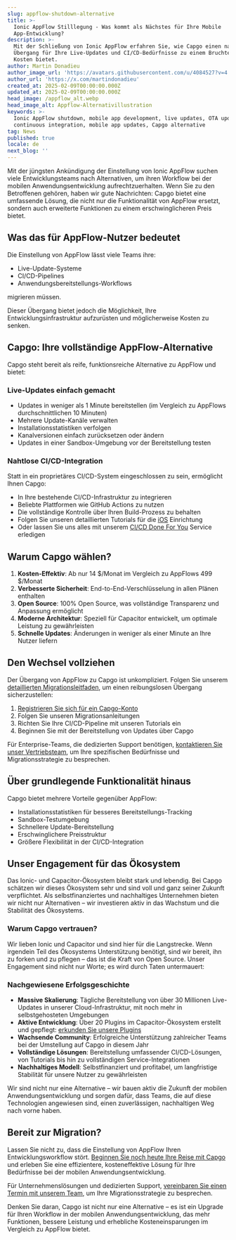 ```yaml
---
slug: appflow-shutdown-alternative
title: >-
  Ionic AppFlow Stilllegung - Was kommt als Nächstes für Ihre Mobile
  App-Entwicklung?
description: >-
  Mit der Schließung von Ionic AppFlow erfahren Sie, wie Capgo einen nahtlosen
  Übergang für Ihre Live-Updates und CI/CD-Bedürfnisse zu einem Bruchteil der
  Kosten bietet.
author: Martin Donadieu
author_image_url: 'https://avatars.githubusercontent.com/u/4084527?v=4'
author_url: 'https://x.com/martindonadieu'
created_at: 2025-02-09T00:00:00.000Z
updated_at: 2025-02-09T00:00:00.000Z
head_image: /appflow_alt.webp
head_image_alt: Appflow-Alternativillustration
keywords: >-
  Ionic AppFlow shutdown, mobile app development, live updates, OTA updates,
  continuous integration, mobile app updates, Capgo alternative
tag: News
published: true
locale: de
next_blog: ''
---
```

Mit der jüngsten Ankündigung der Einstellung von Ionic AppFlow suchen viele Entwicklungsteams nach Alternativen, um ihren Workflow bei der mobilen Anwendungsentwicklung aufrechtzuerhalten. Wenn Sie zu den Betroffenen gehören, haben wir gute Nachrichten: Capgo bietet eine umfassende Lösung, die nicht nur die Funktionalität von AppFlow ersetzt, sondern auch erweiterte Funktionen zu einem erschwinglicheren Preis bietet.

## Was das für AppFlow-Nutzer bedeutet

Die Einstellung von AppFlow lässt viele Teams ihre:
- Live-Update-Systeme
- CI/CD-Pipelines
- Anwendungsbereitstellungs-Workflows

migrieren müssen.

Dieser Übergang bietet jedoch die Möglichkeit, Ihre Entwicklungsinfrastruktur aufzurüsten und möglicherweise Kosten zu senken.

## Capgo: Ihre vollständige AppFlow-Alternative

Capgo steht bereit als reife, funktionsreiche Alternative zu AppFlow und bietet:

### Live-Updates einfach gemacht
- Updates in weniger als 1 Minute bereitstellen (im Vergleich zu AppFlows durchschnittlichen 10 Minuten)
- Mehrere Update-Kanäle verwalten
- Installationsstatistiken verfolgen
- Kanalversionen einfach zurücksetzen oder ändern
- Updates in einer Sandbox-Umgebung vor der Bereitstellung testen

### Nahtlose CI/CD-Integration
Statt in ein proprietäres CI/CD-System eingeschlossen zu sein, ermöglicht Ihnen Capgo:
- In Ihre bestehende CI/CD-Infrastruktur zu integrieren
- Beliebte Plattformen wie GitHub Actions zu nutzen
- Die vollständige Kontrolle über Ihren Build-Prozess zu behalten
- Folgen Sie unseren detaillierten Tutorials für die [iOS](https://capgo.app/blog/automatic-capacitor-ios-build-github-action/) Einrichtung
- Oder lassen Sie uns alles mit unserem [CI/CD Done For You](https://cal.com/team/capgo/mobile-ci-cd-done-for-you) Service erledigen

## Warum Capgo wählen?

1. **Kosten-Effektiv**: Ab nur 14 $/Monat im Vergleich zu AppFlows 499 $/Monat
2. **Verbesserte Sicherheit**: End-to-End-Verschlüsselung in allen Plänen enthalten
3. **Open Source**: 100% Open Source, was vollständige Transparenz und Anpassung ermöglicht
4. **Moderne Architektur**: Speziell für Capacitor entwickelt, um optimale Leistung zu gewährleisten
5. **Schnelle Updates**: Änderungen in weniger als einer Minute an Ihre Nutzer liefern

## Den Wechsel vollziehen

Der Übergang von AppFlow zu Capgo ist unkompliziert. Folgen Sie unserem [detaillierten Migrationsleitfaden](/docs/upgrade/from-appflow-to-capgo), um einen reibungslosen Übergang sicherzustellen:

1. [Registrieren Sie sich für ein Capgo-Konto](/register/)
2. Folgen Sie unseren Migrationsanleitungen
3. Richten Sie Ihre CI/CD-Pipeline mit unseren Tutorials ein
4. Beginnen Sie mit der Bereitstellung von Updates über Capgo

Für Enterprise-Teams, die dedizierten Support benötigen, [kontaktieren Sie unser Vertriebsteam](https://cal.com/team/capgo/capgo-enterprise-inquiry), um Ihre spezifischen Bedürfnisse und Migrationsstrategie zu besprechen.

## Über grundlegende Funktionalität hinaus

Capgo bietet mehrere Vorteile gegenüber AppFlow:
- Installationsstatistiken für besseres Bereitstellungs-Tracking
- Sandbox-Testumgebung
- Schnellere Update-Bereitstellung
- Erschwinglichere Preisstruktur
- Größere Flexibilität in der CI/CD-Integration

## Unser Engagement für das Ökosystem

Das Ionic- und Capacitor-Ökosystem bleibt stark und lebendig. Bei Capgo schätzen wir dieses Ökosystem sehr und sind voll und ganz seiner Zukunft verpflichtet. Als selbstfinanziertes und nachhaltiges Unternehmen bieten wir nicht nur Alternativen – wir investieren aktiv in das Wachstum und die Stabilität des Ökosystems.

### Warum Capgo vertrauen?
Wir lieben Ionic und Capacitor und sind hier für die Langstrecke. Wenn irgendein Teil des Ökosystems Unterstützung benötigt, sind wir bereit, ihn zu forken und zu pflegen – das ist die Kraft von Open Source. Unser Engagement sind nicht nur Worte; es wird durch Taten untermauert:

### Nachgewiesene Erfolgsgeschichte
- **Massive Skalierung**: Tägliche Bereitstellung von über 30 Millionen Live-Updates in unserer Cloud-Infrastruktur, mit noch mehr in selbstgehosteten Umgebungen
- **Aktive Entwicklung**: Über 20 Plugins im Capacitor-Ökosystem erstellt und gepflegt: [erkunden Sie unsere Plugins](https://github.com/cap-go/)
- **Wachsende Community**: Erfolgreiche Unterstützung zahlreicher Teams bei der Umstellung auf Capgo in diesem Jahr
- **Vollständige Lösungen**: Bereitstellung umfassender CI/CD-Lösungen, von Tutorials bis hin zu vollständigen Service-Integrationen
- **Nachhaltiges Modell**: Selbstfinanziert und profitabel, um langfristige Stabilität für unsere Nutzer zu gewährleisten

Wir sind nicht nur eine Alternative – wir bauen aktiv die Zukunft der mobilen Anwendungsentwicklung und sorgen dafür, dass Teams, die auf diese Technologien angewiesen sind, einen zuverlässigen, nachhaltigen Weg nach vorne haben.

## Bereit zur Migration?

Lassen Sie nicht zu, dass die Einstellung von AppFlow Ihren Entwicklungsworkflow stört. [Beginnen Sie noch heute Ihre Reise mit Capgo](/register/) und erleben Sie eine effizientere, kosteneffektive Lösung für Ihre Bedürfnisse bei der mobilen Anwendungsentwicklung.

Für Unternehmenslösungen und dedizierten Support, [vereinbaren Sie einen Termin mit unserem Team](https://cal.com/team/capgo/capgo-enterprise-inquiry), um Ihre Migrationsstrategie zu besprechen.

Denken Sie daran, Capgo ist nicht nur eine Alternative – es ist ein Upgrade für Ihren Workflow in der mobilen Anwendungsentwicklung, das mehr Funktionen, bessere Leistung und erhebliche Kosteneinsparungen im Vergleich zu AppFlow bietet.
